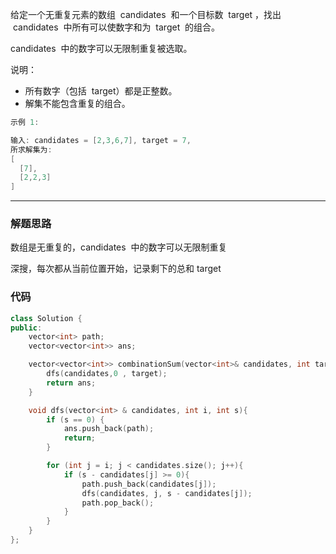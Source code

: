 给定一个无重复元素的数组  candidates  和一个目标数  target ，找出  candidates  中所有可以使数字和为  target  的组合。

candidates  中的数字可以无限制重复被选取。

说明：

- 所有数字（包括  target）都是正整数。
- 解集不能包含重复的组合。

```cpp
示例 1:

输入: candidates = [2,3,6,7], target = 7,
所求解集为:
[
  [7],
  [2,2,3]
]
```

---

### 解题思路

数组是无重复的，candidates  中的数字可以无限制重复

深搜，每次都从当前位置开始，记录剩下的总和 target

### 代码

```cpp
class Solution {
public:
    vector<int> path;
    vector<vector<int>> ans;

    vector<vector<int>> combinationSum(vector<int>& candidates, int target) {
        dfs(candidates,0 , target);
        return ans;
    }

    void dfs(vector<int> & candidates, int i, int s){
        if (s == 0) {
            ans.push_back(path);
            return;
        }

        for (int j = i; j < candidates.size(); j++){
            if (s - candidates[j] >= 0){
                path.push_back(candidates[j]);
                dfs(candidates, j, s - candidates[j]);
                path.pop_back();
            }
        }
    }
};
```
